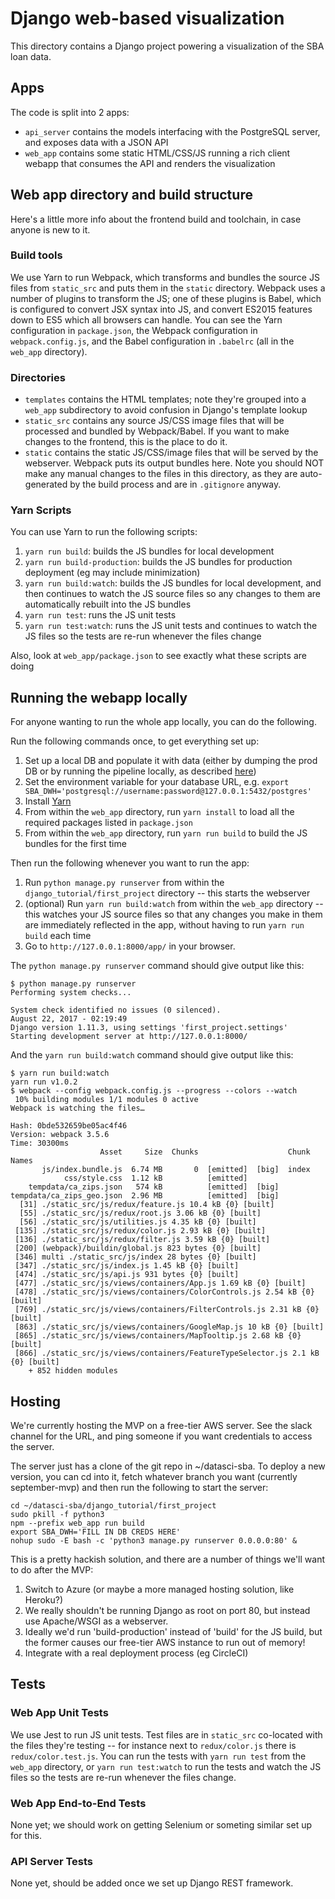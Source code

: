 # Django web-based visualization

This directory contains a Django project powering a visualization of the SBA loan data.

## Apps

The code is split into 2 apps:
- `api_server` contains the models interfacing with the PostgreSQL server, and exposes data with a JSON API
- `web_app` contains some static HTML/CSS/JS running a rich client webapp that consumes the API and renders the visualization

## Web app directory and build structure

Here's a little more info about the frontend build and toolchain, in case anyone is new to it.

### Build tools

We use Yarn to run Webpack, which transforms and bundles the source JS files from `static_src` and puts them in the `static` directory.  Webpack uses a number of plugins to transform the JS; one of these plugins is Babel, which is configured to convert JSX syntax into JS, and convert ES2015 features down to ES5 which all browsers can handle.  You can see the Yarn configuration in `package.json`, the Webpack configuration in `webpack.config.js`, and the Babel configuration in `.babelrc` (all in the `web_app` directory).

### Directories

- `templates` contains the HTML templates; note they're grouped into a `web_app` subdirectory to avoid confusion in Django's template lookup
- `static_src` contains any source JS/CSS image files that will be processed and bundled by Webpack/Babel.  If you want to make changes to the frontend, this is the place to do it.
- `static` contains the static JS/CSS/image files that will be served by the webserver.  Webpack puts its output bundles here.  Note you should NOT make any manual changes to the files in this directory, as they are auto-generated by the build process and are in `.gitignore` anyway.

### Yarn Scripts

You can use Yarn to run the following scripts:
1. `yarn run build`: builds the JS bundles for local development
1. `yarn run build-production`: builds the JS bundles for production deployment (eg may include minimization)
1. `yarn run build:watch`: builds the JS bundles for local development, and then continues to watch the JS source files so any changes to them are automatically rebuilt into the JS bundles
1. `yarn run test`: runs the JS unit tests
1. `yarn run test:watch`: runs the JS unit tests and continues to watch the JS files so the tests are re-run whenever the files change

Also, look at `web_app/package.json` to see exactly what these scripts are doing

## Running the webapp locally

For anyone wanting to run the whole app locally, you can do the following.


Run the following commands once, to get everything set up:

1. Set up a local DB and populate it with data (either by dumping the prod DB or by running the pipeline locally, as described [here](../../pipeline/README.md))
1. Set the environment variable for your database URL, e.g. `export SBA_DWH='postgresql://username:password@127.0.0.1:5432/postgres'`
1. Install [Yarn](https://yarnpkg.com/lang/en/docs/install/)
1. From within the `web_app` directory, run `yarn install` to load all the required packages listed in `package.json`
1. From within the `web_app` directory, run `yarn run build` to build the JS bundles for the first time

Then run the following whenever you want to run the app:

1. Run `python manage.py runserver` from within the `django_tutorial/first_project` directory -- this starts the webserver
1. (optional) Run `yarn run build:watch` from within the `web_app` directory -- this watches your JS source files so that any changes you make in them are immediately reflected in the app, without having to run `yarn run build` each time
1. Go to `http://127.0.0.1:8000/app/` in your browser.

The `python manage.py runserver` command should give output like this:
```
$ python manage.py runserver
Performing system checks...

System check identified no issues (0 silenced).
August 22, 2017 - 02:19:49
Django version 1.11.3, using settings 'first_project.settings'
Starting development server at http://127.0.0.1:8000/
```

And the `yarn run build:watch` command should give output like this:
```
$ yarn run build:watch
yarn run v1.0.2
$ webpack --config webpack.config.js --progress --colors --watch
 10% building modules 1/1 modules 0 active                                         
Webpack is watching the files…

Hash: 0bde532659be05ac4f46                                                              
Version: webpack 3.5.6
Time: 30300ms
                    Asset     Size  Chunks                    Chunk Names
       js/index.bundle.js  6.74 MB       0  [emitted]  [big]  index
            css/style.css  1.12 kB          [emitted]         
    tempdata/ca_zips.json   574 kB          [emitted]  [big]  
tempdata/ca_zips_geo.json  2.96 MB          [emitted]  [big]  
  [31] ./static_src/js/redux/feature.js 10.4 kB {0} [built]
  [55] ./static_src/js/redux/root.js 3.06 kB {0} [built]
  [56] ./static_src/js/utilities.js 4.35 kB {0} [built]
 [135] ./static_src/js/redux/color.js 2.93 kB {0} [built]
 [136] ./static_src/js/redux/filter.js 3.59 kB {0} [built]
 [200] (webpack)/buildin/global.js 823 bytes {0} [built]
 [346] multi ./static_src/js/index 28 bytes {0} [built]
 [347] ./static_src/js/index.js 1.45 kB {0} [built]
 [474] ./static_src/js/api.js 931 bytes {0} [built]
 [477] ./static_src/js/views/containers/App.js 1.69 kB {0} [built]
 [478] ./static_src/js/views/containers/ColorControls.js 2.54 kB {0} [built]
 [769] ./static_src/js/views/containers/FilterControls.js 2.31 kB {0} [built]
 [863] ./static_src/js/views/containers/GoogleMap.js 10 kB {0} [built]
 [865] ./static_src/js/views/containers/MapTooltip.js 2.68 kB {0} [built]
 [866] ./static_src/js/views/containers/FeatureTypeSelector.js 2.1 kB {0} [built]
    + 852 hidden modules
```

## Hosting

We're currently hosting the MVP on a free-tier AWS server.  See the slack channel for the URL, and ping someone if you want credentials to access the server.

The server just has a clone of the git repo in ~/datasci-sba.  To deploy a new version, you can cd into it, fetch whatever branch you want (currently september-mvp) and then run the following to start the server:
```
cd ~/datasci-sba/django_tutorial/first_project
sudo pkill -f python3
npm --prefix web_app run build
export SBA_DWH='FILL IN DB CREDS HERE'
nohup sudo -E bash -c 'python3 manage.py runserver 0.0.0.0:80' &
```

This is a pretty hackish solution, and there are a number of things we'll want to do after the MVP:
1. Switch to Azure (or maybe a more managed hosting solution, like Heroku?)
1. We really shouldn't be running Django as root on port 80, but instead use Apache/WSGI as a webserver.
1. Ideally we'd run 'build-production' instead of 'build' for the JS build, but the former causes our free-tier AWS instance to run out of memory!
1. Integrate with a real deployment process (eg CircleCI)

## Tests

### Web App Unit Tests

We use Jest to run JS unit tests.  Test files are in `static_src` co-located with the files they're testing -- for instance next to `redux/color.js` there is `redux/color.test.js`.  You can run the tests with `yarn run test` from the `web_app` directory, or `yarn run test:watch` to run the tests and watch the JS files so the tests are re-run whenever the files change.

### Web App End-to-End Tests

None yet; we should work on getting Selenium or someting similar set up for this.

### API Server Tests

None yet, should be added once we set up Django REST framework.
